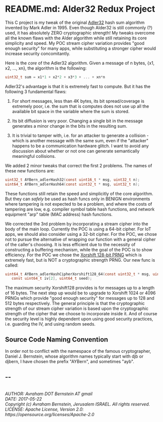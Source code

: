 # README.md: Alder32 Redux Project

This C project is my tweak of the original [Adler32](https://en.wikipedia.org/wiki/Adler-32)
hash sum algorithm invented by Mark Adler in 1995.
Even though Alder32 is still commonly (?) used,
it has absolutely ZERO cryptographic strength!
My tweaks overcome all the known flaws with the Alder algorithm while still
retaining its core simplicity and speed. My POC stream cipher variation provides
"good enough security" for many apps, while substituting a stronger cipher would
increase security concomitantly.

Here is the *core* of the Adler32 algorithm. Given a message of n bytes,
{x1, x2, ..., xn}, the algorithm is the following:

```C
uint32_t sum = x1*1 + x2*2 + x3*3 + ... + xn*n
```

Adler32's advantage is that it is extremely fast to compute. But it has the
following 3 fundamental flaws:

1. For short messages, less than 4K bytes, its bit spread/coverage is
extremely poor, i.e. the sum that is computes does not use up all the
available bit space in the variable where the sum is stored.

2. Its bit diffusion is very poor. Changing a single bit in the message
generates a minor change in the bits in the resulting sum.

3. It is trivial to tamper with, i.e. for an attacker to generate a
collision - which is another message with the same sum, even if the
"attacker" happens to be a communication hardware glitch. I want to
avoid any discussion about whether or not one can generate semantically
meaningful collisions.

We added 2 minor tweaks that correct the first 2 problems. The names of these
new functions are:

```C
uint32_t AYBern_adlerHash32(const uint16_t * msg, uint32_t n);
uint64_t AYBern_adlerHash64(const uint32_t * msg, uint32_t n);
```

These functions still retain the speed and simplicitly of the core algorithm.
But they can *safely* be used as hash funcs only in BENIGN environments where
tampering is not expected to be a problem, and where the costs of tampering
are low, e.g. compiler symbol table hash functions, and network equipment
"arp" table (MAC address) hash functions.

We corrected the 3rd problem by incorporating a stream cipher into the body
of the main loop. Currently the POC is using a 64-bit cipher. For IoT apps,
we should also consider using a 32-bit cipher. For the POC, we chose not to
pursue the alternative of wrapping our function with a general cipher of the
caller's choosing. It is less efficient due to the necessity of constructing a
buffering mechanism, while the goal of the POC is to show efficiency. For the
POC we chose the [Xorshift 128-bit PRNG](http://prng.di.unimi.it/)
which is extremely fast, but is NOT a cryptographic strength PRNG. Our new func is called:

 ```C
uint64_t AYBern_adlerHashCipherXorshift128_64(const uint32_t * msg, uint32_t n,
    const uint64_t iv[2], uint64_t seed);
```

The maximum security Xorshift128 provides is for messages up to a length of 16
bytes. The next step up would be to upgrade to Xorshift 1024 or 4096 PRNGs which
provide "good enough security" for messages up to 128 and 512 bytes respectively.
The general principle is that the cryptographic strength of our stream cipher
variation is based upon the cryptographic strength of the cipher that we choose
to incorporate inside it. And of course the security level is highly dependent
upon using good security practices, i.e. guarding the IV, and using random seeds.

## Source Code Naming Convention

In order not to conflict with the namespace of the famous cryptographer,
Daniel J. Bernstein, whose algorithm names typically start with djb or djbern,
I have chosen the prefix "AYBern", and sometimes "ayb".

## --
<address>
<br>AUTHOR: Avraham DOT Bernstein AT gmail
<br>DATE: 2017-05-22
<br>Copyright (c) Avraham Bernstein, Jerusalem ISRAEL. All rights reserved.
<br>LICENSE: Apache License, Version 2.0: https://opensource.org/licenses/Apache-2.0
</address>
